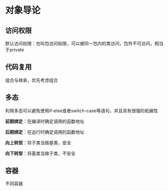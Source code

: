 # 对象导论

## 访问权限

默认访问权限：也叫包访问权限，可以被同一包内的类访问，包外不可访问，相当于private

## 代码复用

组合与继承，优先考虑组合

## 多态

利用多态可以避免使用if-else或者switch-case等语句，并且具有很强的拓展性

**前期绑定**：在编译时确定调用的函数地址

**后期绑定**：在运行时确定调用的函数地址



**向上转型**：将子类当做基类，安全

**向下转型**：将基类当做子类，不安全

## 容器

不同容器